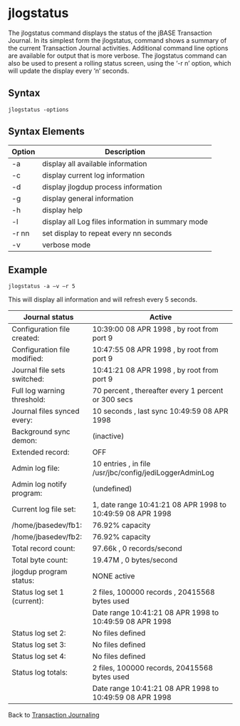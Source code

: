 # jlogstatus

<PageHeader />

The jlogstatus command displays the status of the jBASE Transaction Journal. In its simplest form the jlogstatus, command shows a summary of the current Transaction Journal activities. Additional command line options are available for output that is more verbose. The jlogstatus command can also be used to present a rolling status screen, using the ‘-r n’ option, which will update the display every ‘n’ seconds.  

## Syntax

```
jlogstatus -options
```

## Syntax Elements  

| Option | Description |
| ---    | ---         |
| -a     | display all available information                 |
| -c     | display current log information                   |
| -d     | display jlogdup process information               |
| -g     | display general information                       |
| -h     | display help                                      |
| -l     | display all Log files information in summary mode |
| -r nn  | set display to repeat every nn seconds            |
| -v     | verbose mode                                      |

## Example

```
jlogstatus -a –v –r 5
```

This will display all information and will refresh every 5 seconds.

| Journal status | Active |
| ---    | ---         |
| Configuration file created:  | 10:39:00 08 APR 1998 , by root from port 9                 |
| Configuration file modified: | 10:47:55 08 APR 1998 , by root from port 9                 |
| Journal file sets switched:  | 10:41:21 08 APR 1998 , by root from port 9                 |
| Full log warning threshold:  | 70 percent , thereafter every 1 percent or 300 secs        |
| Journal files synced every:  | 10 seconds , last sync 10:49:59 08 APR 1998                |
| Background sync demon:       | (inactive)                                                 |
| Extended record:             | OFF                                                        |
| Admin log file:              | 10 entries , in file /usr/jbc/config/jediLoggerAdminLog    |
| Admin log notify program:    | (undefined)                                                |
| Current log file set:        | 1, date range 10:41:21 08 APR 1998 to 10:49:59 08 APR 1998 |
| /home/jbasedev/fb1:          | 76.92% capacity                                            |
| /home/jbasedev/fb2:          | 76.92% capacity                                            |
| Total record count:          | 97.66k , 0 records/second                                  |
| Total byte count:            | 19.47M , 0 bytes/second                                    |
| jlogdup program status:      | NONE active                                                |
| Status log set 1 (current):  | 2 files, 100000 records , 20415568 bytes used              |
|                              | Date range 10:41:21 08 APR 1998 to 10:49:59 08 APR 1998    |
| Status log set 2:            | No files defined                                           |
| Status log set 3:            | No files defined                                           |
| Status log set 4:            | No files defined                                           |
| Status log totals:           | 2 files, 100000 records, 20415568 bytes used               |
|                              | Date range 10:41:21 08 APR 1998 to 10:49:59 08 APR 1998    |

Back to [Transaction Journaling](./../README.md)

<PageFooter />

